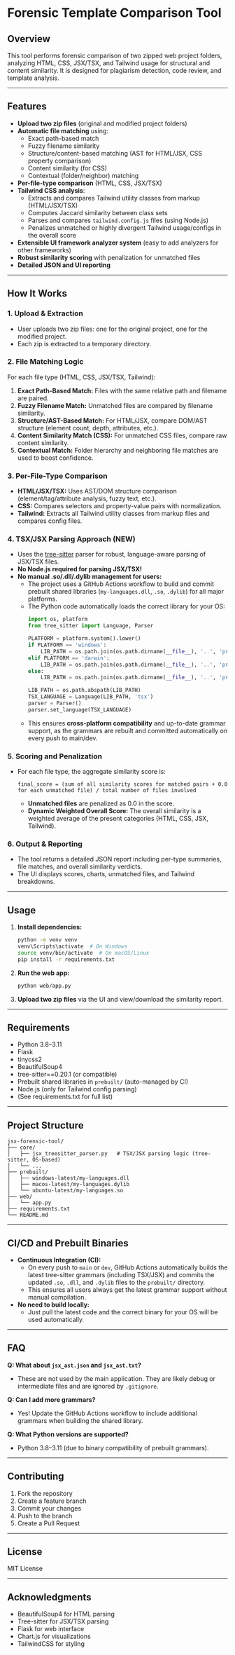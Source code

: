 # Forensic Template Comparison Tool

## Overview
This tool performs forensic comparison of two zipped web project folders, analyzing HTML, CSS, JSX/TSX, and Tailwind usage for structural and content similarity. It is designed for plagiarism detection, code review, and template analysis.

---

## Features
- **Upload two zip files** (original and modified project folders)
- **Automatic file matching** using:
  - Exact path-based match
  - Fuzzy filename similarity
  - Structure/content-based matching (AST for HTML/JSX, CSS property comparison)
  - Content similarity (for CSS)
  - Contextual (folder/neighbor) matching
- **Per-file-type comparison** (HTML, CSS, JSX/TSX)
- **Tailwind CSS analysis**:
  - Extracts and compares Tailwind utility classes from markup (HTML/JSX/TSX)
  - Computes Jaccard similarity between class sets
  - Parses and compares `tailwind.config.js` files (using Node.js)
  - Penalizes unmatched or highly divergent Tailwind usage/configs in the overall score
- **Extensible UI framework analyzer system** (easy to add analyzers for other frameworks)
- **Robust similarity scoring** with penalization for unmatched files
- **Detailed JSON and UI reporting**

---

## How It Works

### 1. Upload & Extraction
- User uploads two zip files: one for the original project, one for the modified project.
- Each zip is extracted to a temporary directory.

### 2. File Matching Logic
For each file type (HTML, CSS, JSX/TSX, Tailwind):
1. **Exact Path-Based Match:** Files with the same relative path and filename are paired.
2. **Fuzzy Filename Match:** Unmatched files are compared by filename similarity.
3. **Structure/AST-Based Match:** For HTML/JSX, compare DOM/AST structure (element count, depth, attributes, etc.).
4. **Content Similarity Match (CSS):** For unmatched CSS files, compare raw content similarity.
5. **Contextual Match:** Folder hierarchy and neighboring file matches are used to boost confidence.

### 3. Per-File-Type Comparison
- **HTML/JSX/TSX:** Uses AST/DOM structure comparison (element/tag/attribute analysis, fuzzy text, etc.).
- **CSS:** Compares selectors and property-value pairs with normalization.
- **Tailwind:** Extracts all Tailwind utility classes from markup files and compares config files.

### 4. TSX/JSX Parsing Approach (NEW)
- Uses the [tree-sitter](https://tree-sitter.github.io/tree-sitter/) parser for robust, language-aware parsing of JSX/TSX files.
- **No Node.js required for parsing JSX/TSX!**
- **No manual .so/.dll/.dylib management for users:**  
  - The project uses a GitHub Actions workflow to build and commit prebuilt shared libraries (`my-languages.dll`, `.so`, `.dylib`) for all major platforms.
  - The Python code automatically loads the correct library for your OS:
    ```python
    import os, platform
    from tree_sitter import Language, Parser

    PLATFORM = platform.system().lower()
    if PLATFORM == 'windows':
        LIB_PATH = os.path.join(os.path.dirname(__file__), '..', 'prebuilt', 'windows-latest', 'my-languages.dll')
    elif PLATFORM == 'darwin':
        LIB_PATH = os.path.join(os.path.dirname(__file__), '..', 'prebuilt', 'macos-latest', 'my-languages.dylib')
    else:
        LIB_PATH = os.path.join(os.path.dirname(__file__), '..', 'prebuilt', 'ubuntu-latest', 'my-languages.so')

    LIB_PATH = os.path.abspath(LIB_PATH)
    TSX_LANGUAGE = Language(LIB_PATH, 'tsx')
    parser = Parser()
    parser.set_language(TSX_LANGUAGE)
    ```
  - This ensures **cross-platform compatibility** and up-to-date grammar support, as the grammars are rebuilt and committed automatically on every push to main/dev.

### 5. Scoring and Penalization
- For each file type, the aggregate similarity score is:
  ```
  final_score = (sum of all similarity scores for matched pairs + 0.0 for each unmatched file) / total number of files involved
  ```
  - **Unmatched files** are penalized as 0.0 in the score.
  - **Dynamic Weighted Overall Score:** The overall similarity is a weighted average of the present categories (HTML, CSS, JSX, Tailwind).

### 6. Output & Reporting
- The tool returns a detailed JSON report including per-type summaries, file matches, and overall similarity verdicts.
- The UI displays scores, charts, unmatched files, and Tailwind breakdowns.

---

## Usage

1. **Install dependencies:**
   ```sh
   python -m venv venv
   venv\Scripts\activate  # On Windows
   source venv/bin/activate  # On macOS/Linux
   pip install -r requirements.txt
   ```
2. **Run the web app:**
   ```sh
   python web/app.py
   ```
3. **Upload two zip files** via the UI and view/download the similarity report.

---

## Requirements
- Python 3.8–3.11
- Flask
- tinycss2
- BeautifulSoup4
- tree-sitter==0.20.1 (or compatible)
- Prebuilt shared libraries in `prebuilt/` (auto-managed by CI)
- Node.js (only for Tailwind config parsing)
- (See requirements.txt for full list)

---

## Project Structure

```
jsx-forensic-tool/
├── core/
│   ├── jsx_treesitter_parser.py   # TSX/JSX parsing logic (tree-sitter, OS-based)
│   └── ...
├── prebuilt/
│   ├── windows-latest/my-languages.dll
│   ├── macos-latest/my-languages.dylib
│   └── ubuntu-latest/my-languages.so
├── web/
│   └── app.py
├── requirements.txt
└── README.md
```

---

## CI/CD and Prebuilt Binaries
- **Continuous Integration (CI):**
  - On every push to `main` or `dev`, GitHub Actions automatically builds the latest tree-sitter grammars (including TSX/JSX) and commits the updated `.so`, `.dll`, and `.dylib` files to the `prebuilt/` directory.
  - This ensures all users always get the latest grammar support without manual compilation.
- **No need to build locally:**
  - Just pull the latest code and the correct binary for your OS will be used automatically.

---

## FAQ

**Q: What about `jsx_ast.json` and `jsx_ast.txt`?**
- These are not used by the main application. They are likely debug or intermediate files and are ignored by `.gitignore`.

**Q: Can I add more grammars?**
- Yes! Update the GitHub Actions workflow to include additional grammars when building the shared library.

**Q: What Python versions are supported?**
- Python 3.8–3.11 (due to binary compatibility of prebuilt grammars).

---

## Contributing

1. Fork the repository
2. Create a feature branch
3. Commit your changes
4. Push to the branch
5. Create a Pull Request

---

## License

MIT License

---

## Acknowledgments

- BeautifulSoup4 for HTML parsing
- Tree-sitter for JSX/TSX parsing
- Flask for web interface
- Chart.js for visualizations
- TailwindCSS for styling 